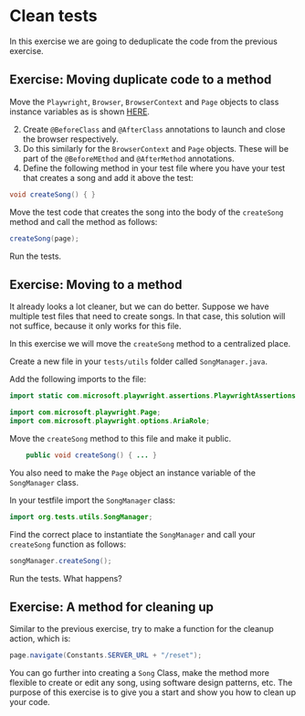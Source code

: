 # Clean tests

In this exercise we are going to deduplicate the code from the previous exercise.

## Exercise: Moving duplicate code to a method

Move the `Playwright`, `Browser`, `BrowserContext` and `Page` objects to class instance variables as is shown [HERE](https://playwright.dev/java/docs/test-runners#testng).



2. Create `@BeforeClass` and `@AfterClass` annotations to launch and close the browser respectively. 
3. Do this similarly for the `BrowserContext` and `Page` objects. These will be part of the `@BeforeMEthod` and `@AfterMethod` annotations.
4. Define the following method in your test file where you have your test that creates a song and add it above the test:


```java
void createSong() { }
```

Move the test code that creates the song into the body of the `createSong` method and call the method as follows:

```java
createSong(page);
```

Run the tests.

## Exercise: Moving to a method

It already looks a lot cleaner, but we can do better. Suppose we have multiple test files that need to create songs. In that case, this solution will not suffice, because it only works for this file.

In this exercise we will move the `createSong` method to a centralized place.

Create a new file in your `tests/utils` folder called `SongManager.java`.

Add the following imports to the file:

```java
import static com.microsoft.playwright.assertions.PlaywrightAssertions.assertThat;

import com.microsoft.playwright.Page;
import com.microsoft.playwright.options.AriaRole;
```

Move the `createSong` method to this file and make it public.

```java
    public void createSong() { ... }
```

You also need to make the `Page` object an instance variable of the `SongManager` class. 

In your testfile import the `SongManager` class:

```java
import org.tests.utils.SongManager;
```
Find the correct place to instantiate the `SongManager` and call your `createSong` function as follows:

```java
songManager.createSong();
```

Run the tests. What happens?

## Exercise: A method for cleaning up

Similar to the previous exercise, try to make a function for the cleanup action, which is:

```java
page.navigate(Constants.SERVER_URL + "/reset");
```

You can go further into creating a `Song` Class, make the method more flexible to create or edit any song, using software design patterns, etc. The purpose of this exercise is to give you a start and show you how to clean up your code.
